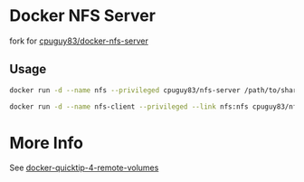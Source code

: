 Docker NFS Server
================

fork for [cpuguy83/docker-nfs-server](https://github.com/cpuguy83/docker-nfs-server)

Usage
----
```bash
docker run -d --name nfs --privileged cpuguy83/nfs-server /path/to/share /path/to/share2 /path/to/shareN
```

```bash
docker run -d --name nfs-client --privileged --link nfs:nfs cpuguy83/nfs-client /path/on/nfs/server:/path/on/client
``` 

More Info
=========

See [docker-quicktip-4-remote-volumes](./2014-03-29-docker-quicktip-4-remote-volumes.md)


